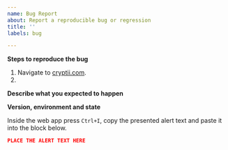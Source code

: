 ```yaml
---
name: Bug Report
about: Report a reproducible bug or regression
title: ''
labels: bug

---
```


<!--
1. Make sure your issue hasn't been reported already.
2. Please don't report multiple unrelated bugs in a single issue.
3. Provide a clear and concise description of what the bug is.
4. Include links and screenshots if needed.
-->

**Steps to reproduce the bug**

1. Navigate to [cryptii.com](https://cryptii.com).
2.

**Describe what you expected to happen**



**Version, environment and state**

Inside the web app press `Ctrl+I`, copy the presented alert text and paste it into the block below.

```json
PLACE THE ALERT TEXT HERE
```

